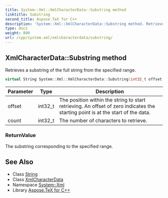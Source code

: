 ```yaml
---
title: System::Xml::XmlCharacterData::Substring method
linktitle: Substring
second_title: Aspose.TeX for C++
description: 'System::Xml::XmlCharacterData::Substring method. Retrieves a substring of the full string from the specified range in C++.'
type: docs
weight: 800
url: /cpp/system.xml/xmlcharacterdata/substring/
---
```

## XmlCharacterData::Substring method


Retrieves a substring of the full string from the specified range.

```cpp
virtual String System::Xml::XmlCharacterData::Substring(int32_t offset, int32_t count)
```


| Parameter | Type | Description |
| --- | --- | --- |
| offset | int32_t | The position within the string to start retrieving. An offset of zero indicates the starting point is at the start of the data. |
| count | int32_t | The number of characters to retrieve. |

### ReturnValue

The substring corresponding to the specified range.

## See Also

* Class [String](../../../system/string/)
* Class [XmlCharacterData](../)
* Namespace [System::Xml](../../)
* Library [Aspose.TeX for C++](../../../)
